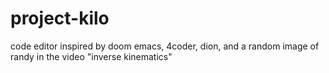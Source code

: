 # project-kilo
code editor inspired by doom emacs, 4coder, dion, and a random image of randy in the video "inverse kinematics"

